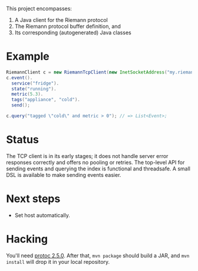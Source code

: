 This project encompasses:

1. A Java client for the Riemann protocol
2. The Riemann protocol buffer definition, and
3. Its corresponding (autogenerated) Java classes

# Example

``` java
RiemannClient c = new RiemannTcpClient(new InetSocketAddress("my.riemann.server", 5555));
c.event().
  service("fridge").
  state("running").
  metric(5.3).
  tags("appliance", "cold").
  send();

c.query("tagged \"cold\" and metric > 0"); // => List<Event>;
``` 

# Status

The TCP client is in its early stages; it does not handle server error
responses correctly and offers no pooling or retries. The top-level API for
sending events and querying the index is functional and threadsafe. A small DSL
is available to make sending events easier.


# Next steps

- Set host automatically.

# Hacking

You'll need [protoc 2.5.0](http://code.google.com/p/protobuf/downloads/detail?name=protobuf-2.5.0.tar.bz2&can=2&q=). After that, `mvn package` should build a JAR, and `mvn install` will drop it in your local repository.
